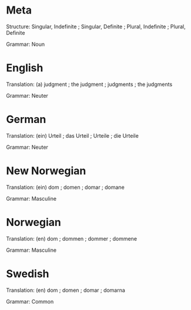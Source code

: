 Meta
====

Structure: Singular, Indefinite ; Singular, Definite ; Plural, Indefinite ; Plural, Definite

Grammar:   Noun



English
=======

Translation: (a) judgment ; the judgment ; judgments ; the judgments

Grammar:     Neuter



German
======

Translation: (ein) Urteil ; das Urteil ; Urteile ; die Urteile

Grammar:     Neuter



New Norwegian
=============

Translation: (ein) dom ; domen ; domar ; domane

Grammar:     Masculine



Norwegian
=========

Translation: (en) dom ; dommen ; dommer ; dommene

Grammar:     Masculine



Swedish
=======

Translation: (en) dom ; domen ; domar ; domarna

Grammar:     Common
